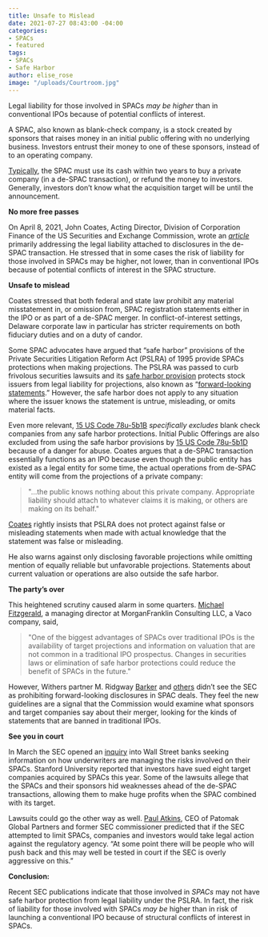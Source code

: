 ```yaml
---
title: Unsafe to Mislead
date: 2021-07-27 08:43:00 -04:00
categories:
- SPACs
- featured
tags:
- SPACs
- Safe Harbor
author: elise_rose
image: "/uploads/Courtroom.jpg"
---
```


Legal liability for those involved in SPACs *may be higher* than in conventional IPOs because of potential conflicts of interest.

A SPAC, also known as blank-check company, is a stock created by sponsors that raises money in an initial public offering with no underlying business. Investors entrust their money to one of these sponsors, instead of to an operating company.

[Typically](https://www.jdsupra.com/legalnews/five-key-takeaways-from-the-sec-s-3931115/), the SPAC must use its cash within two years to buy a private company (in a de-SPAC transaction), or refund the money to investors. Generally, investors don’t know what the acquisition target will be until the announcement.

**No more free passes**

On April 8, 2021, John Coates, Acting Director, Division of Corporation Finance of the US Securities and Exchange Commission, wrote an *[article](https://www.sec.gov/news/public-statement/spacs-ipos-liability-risk-under-securities-laws)* primarily addressing the legal liability attached to disclosures in the de-SPAC transaction. He stressed that in some cases the risk of liability for those involved in SPACs may be higher, not lower, than in conventional IPOs because of potential conflicts of interest in the SPAC structure.

**Unsafe to mislead**

Coates stressed that both federal and state law prohibit any material misstatement in, or omission from, SPAC registration statements either in the IPO or as part of a de-SPAC merger. In conflict-of-interest settings, Delaware corporate law in particular has stricter requirements on both fiduciary duties and on a duty of candor.

Some SPAC advocates have argued that “safe harbor” provisions of the Private Securities Litigation Reform Act (PSLRA) of 1995 provide SPACs protections when making projections. The PSLRA was passed to curb frivolous securities lawsuits and its [safe harbor provision](https://www.law.cornell.edu/uscode/text/15/78u-5) protects stock issuers from legal liability for projections, also known as “[forward-looking statements](https://www.law.cornell.edu/definitions/uscode.php?width=840&height=800&iframe=true&def_id=15-USC-1658834582-1964343826&term_occur=999&term_src=title:15:chapter:2B:section:78u%E2%80%935).” However, the safe harbor does not apply to any situation where the issuer knows the statement is untrue, misleading, or omits material facts.

Even more relevant, [15 US Code 78u-5b1B](https://www.law.cornell.edu/uscode/text/15/78u-5) *specifically excludes* blank check companies from any safe harbor protections. Initial Public Offerings are also excluded from using the safe harbor provisions by [15 US Code 78u-5b1D](https://www.law.cornell.edu/uscode/text/15/78u-5) because of a danger for abuse. Coates argues that a de-SPAC transaction essentially functions as an IPO because even though the public entity has existed as a legal entity for some time, the actual operations from de-SPAC entity will come from the projections of a private company:

> "…the public knows nothing about this private company. Appropriate liability should attach to whatever claims it is making, or others are making on its behalf."

[Coates](https://www.sec.gov/news/public-statement/spacs-ipos-liability-risk-under-securities-laws) rightly insists that PSLRA does not protect against false or misleading statements when made with actual knowledge that the statement was false or misleading.

He also warns against only disclosing favorable projections while omitting mention of equally reliable but unfavorable projections. Statements about current valuation or operations are also outside the safe harbor.

**The party’s over**

This heightened scrutiny caused alarm in some quarters. [Michael Fitzgerald](https://www.spglobal.com/marketintelligence/en/news-insights/latest-news-headlines/tech-and-spacs-sec-regulation-could-result-in-fewer-but-better-spacs-64000801), a managing director at MorganFranklin Consulting LLC, a Vaco company, said,

> "One of the biggest advantages of SPACs over traditional IPOs is the availability of target projections and information on valuation that are not common in a traditional IPO prospectus. Changes in securities laws or elimination of safe harbor protections could reduce the benefit of SPACs in the future."

However, Withers partner M. Ridgway [Barker](https://www.cfodive.com/news/new-spac-scrutiny-CFO-forward-looking-guidance-withers-barker/598728/) and [others](https://www.jdsupra.com/legalnews/five-key-takeaways-from-the-sec-s-3931115/) didn’t see the SEC as prohibiting forward-looking disclosures in SPAC deals. They feel the new guidelines are a signal that the Commission would examine what sponsors and target companies say about their merger, looking for the kinds of statements that are banned in traditional IPOs.

**See you in court**

In March the SEC opened an [inquiry](https://www.reuters.com/business/exclusive-us-regulator-opens-inquiry-into-wall-streets-blank-check-ipo-frenzy-2021-03-25/) into Wall Street banks seeking information on how underwriters are managing the risks involved on their SPACs. Stanford University reported that investors have sued eight target companies acquired by SPACs this year. Some of the lawsuits allege that the SPACs and their sponsors hid weaknesses ahead of the de-SPAC transactions, allowing them to make huge profits when the SPAC combined with its target.

Lawsuits could go the other way as well. [Paul Atkins](https://us02web.zoom.us/rec/play/Znwtw0auC_8E3VhUqKMubB36yIYb_68ZmR2uVzdrfnb_s4IPHGdQZljJDaySg3IyrgMLsVa9ZXFqeM0_.2lQLCsjtBGGv6mSr?startTime=1620154753000&_x_zm_rtaid=0JMEqKCfTtalGZBaGkyrXg.1620655622652.f15c27c1bd68e43e3819ebadb837735a&_x_zm_rhtaid=600), CEO of Patomak Global Partners and former SEC commissioner predicted that if the SEC attempted to limit SPACs, companies and investors would take legal action against the regulatory agency. “At some point there will be people who will push back and this may well be tested in court if the SEC is overly aggressive on this.”

**Conclusion:**

Recent SEC publications indicate that those involved in *SPACs* may not have safe harbor protection from legal liability under the PSLRA. In fact, the risk of liability for those involved with SPACs *may be* higher than in risk of launching a conventional IPO because of structural conflicts of interest in SPACs.